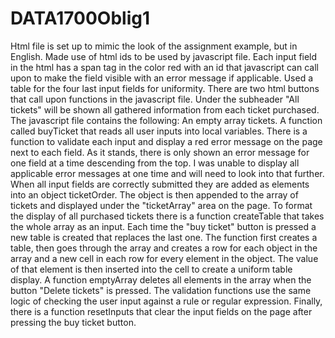 # DATA1700Oblig1
Html file is set up to mimic the look of the assignment example, but in English. 
Made use of html ids to be used by javascript file.
Each input field in the html has a span tag in the color red with an id that javascript
can call upon to make the field visible with an error message if applicable. 
Used a table for the four last input fields for uniformity. 
There are two html buttons that call upon functions in the javascript file.
Under the subheader "All tickets" will be shown all gathered information from each ticket purchased.
The javascript file contains the following:
An empty array tickets.
A function called buyTicket that reads all user inputs into local variables.
There is a function to validate each input and display a red error message on the page next to each field.
As it stands, there is only shown an error message for one field at a time descending from the top. 
I was unable to display all applicable error messages at one time and will need to look into that further. 
When all input fields are correctly submitted they are added as elements into an object ticketOrder.
The object is then appended to the array of tickets and displayed under the "ticketArray" area on the page.
To format the display of all purchased tickets there is a function createTable that takes the whole array
as an input. 
Each time the "buy ticket" button is pressed a new table is created that replaces the last one. 
The function first creates a table, then goes through the array and creates a row for each object in the array
and a new cell in each row for every element in the object. 
The value of that element is then inserted into the cell to create a uniform table display.
A function emptyArray deletes all elements in the array when the button "Delete tickets" is pressed.
The validation functions use the same logic of checking the user input against a rule or regular expression.
Finally, there is a function resetInputs that clear the input fields on the page after pressing the buy ticket button.
